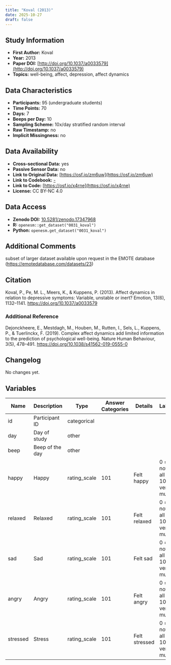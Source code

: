 ```yaml
---
title: "Koval (2013)"
date: 2025-10-27
draft: false
---
```



## Study Information

- **First Author:** Koval
- **Year:** 2013
- **Paper DOI:** [http://doi.org/10.1037/a0033579](http://doi.org/10.1037/a0033579)
- **Topics:** well-being, affect, depression, affect dynamics

## Data Characteristics

- **Participants:** 95 (undergraduate students)
- **Time Points:** 70
- **Days:** 7
- **Beeps per Day:** 10
- **Sampling Scheme:** 10x/day stratified random interval
- **Raw Timestamp:** no
- **Implicit Missingness:** no

## Data Availability

- **Cross-sectional Data:** yes
- **Passive Sensor Data:** no
- **Link to Original Data:** [https://osf.io/zm6uw](https://osf.io/zm6uw)
- **Link to Codebook:** [-](-)
- **Link to Code:** [https://osf.io/x4rne](https://osf.io/x4rne)
- **License:** CC BY-NC 4.0

## Data Access

- **Zenodo DOI:** [10.5281/zenodo.17347968](https://doi.org/10.5281/zenodo.17347968)
- **R:** `openesm::get_dataset("0031_koval")`
- **Python:** `openesm.get_dataset("0031_koval")`

## Additional Comments

subset of larger dataset available upon request in the EMOTE database (https://emotedatabase.com/datasets/23)


## Citation

Koval, P., Pe, M. L., Meers, K., & Kuppens, P. (2013). Affect dynamics in relation to depressive symptoms: Variable, unstable or inert? Emotion, 13(6), 1132–1141. https://doi.org/10.1037/a0033579



### Additional Reference

Dejonckheere, E., Mestdagh, M., Houben, M., Rutten, I., Sels, L., Kuppens, P., & Tuerlinckx, F. (2019). Complex affect dynamics add limited information to the prediction of psychological well-being. Nature Human Behaviour, 3(5), 478–491. https://doi.org/10.1038/s41562-019-0555-0



## Changelog

No changes yet.

## Variables

| Name | Description | Type | Answer Categories | Details | Labels | Transformation | Source | Assessment Type | Construct | Comments |
|------|-------------|------|------------------|---------|--------|----------------|--------|----------------|----------|----------|
| id | Participant ID | categorical |  |  |  |  |  | ESM |  |  |
| day | Day of study | other |  |  |  |  |  | ESM |  |  |
| beep | Beep of the day | other |  |  |  |  |  | ESM |  |  |
| happy | Happy | rating_scale | 101 | Felt happy | 0 = not at all<br>100 = very much |  |  | ESM | happiness, positive affect, affect |  |
| relaxed | Relaxed | rating_scale | 101 | Felt relaxed | 0 = not at all<br>100 = very much |  |  | ESM | relaxation, positive affect, affect, neuroticism, big five |  |
| sad | Sad | rating_scale | 101 | Felt sad | 0 = not at all<br>100 = very much |  |  | ESM | sadness, negative affect, affect |  |
| angry | Angry | rating_scale | 101 | Felt angry | 0 = not at all<br>100 = very much |  |  | ESM | anger, negative affect, affect |  |
| stressed | Stress | rating_scale | 101 | Felt stressed | 0 = not at all<br>100 = very much |  |  | ESM | stress, negative affect, affect |  |

